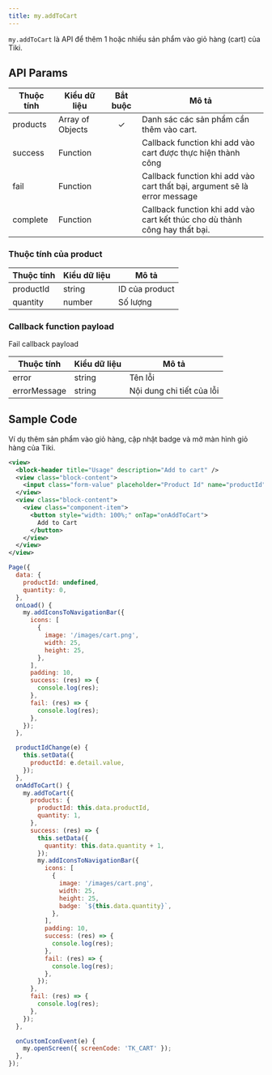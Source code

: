 ```yaml
---
title: my.addToCart
---
```


`my.addToCart` là API để thêm 1 hoặc nhiều sản phẩm vào giỏ hàng (cart) của Tiki.

## API Params

| Thuộc tính | Kiểu dữ liệu     | Bắt buộc | Mô tả                                                                       |
| ---------- | ---------------- | :------: | --------------------------------------------------------------------------- |
| products   | Array of Objects |    ✓     | Danh sác các sản phẩm cần thêm vào cart.                                    |
| success    | Function         |          | Callback function khi add vào cart được thực hiện thành công                |
| fail       | Function         |          | Callback function khi add vào cart thất bại, argument sẽ là error message   |
| complete   | Function         |          | Callback function khi add vào cart kết thúc cho dù thành công hay thất bại. |


### Thuộc tính của product

| Thuộc tính | Kiểu dữ liệu | Mô tả          |
| ---------- | ------------ | -------------- |
| productId  | string       | ID của product |
| quantity   | number       | Số lượng       |

### Callback function payload

Fail callback payload 

| Thuộc tính   | Kiểu dữ liệu | Mô tả                     |
| ------------ | ------------ | ------------------------- |
| error        | string       | Tên lỗi                   |
| errorMessage | string       | Nội dung chi tiết của lỗi |

## Sample Code

Ví dụ thêm sản phẩm vào giỏ hàng, cập nhật badge và mở màn hình giỏ hàng của Tiki.

```xml title=index.txml
<view>
  <block-header title="Usage" description="Add to cart" />
  <view class="block-content">
    <input class="form-value" placeholder="Product Id" name="productId" onInput="productIdChange"></input>
  </view>
  <view class="block-content">
    <view class="component-item">
      <button style="width: 100%;" onTap="onAddToCart">
        Add to Cart
      </button>
    </view>
  </view>
</view>
```

```js title=index.js
Page({
  data: {
    productId: undefined,
    quantity: 0,
  },
  onLoad() {
    my.addIconsToNavigationBar({
      icons: [
        {
          image: '/images/cart.png',
          width: 25,
          height: 25,
        },
      ],
      padding: 10,
      success: (res) => {
        console.log(res);
      },
      fail: (res) => {
        console.log(res);
      },
    });
  },

  productIdChange(e) {
    this.setData({
      productId: e.detail.value,
    });
  },
  onAddToCart() {
    my.addToCart({
      products: {
        productId: this.data.productId,
        quantity: 1,
      },
      success: (res) => {
        this.setData({
          quantity: this.data.quantity + 1,
        });
        my.addIconsToNavigationBar({
          icons: [
            {
              image: '/images/cart.png',
              width: 25,
              height: 25,
              badge: `${this.data.quantity}`,
            },
          ],
          padding: 10,
          success: (res) => {
            console.log(res);
          },
          fail: (res) => {
            console.log(res);
          },
        });
      },
      fail: (res) => {
        console.log(res);
      },
    });
  },

  onCustomIconEvent(e) {
    my.openScreen({ screenCode: 'TK_CART' });
  },
});
```

